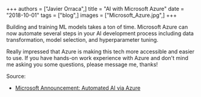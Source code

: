 +++
authors = ["Javier Orraca",]
title = "AI with Microsoft Azure"
date = "2018-10-01"
tags = ["blog",]
images = ["Microsoft_Azure.jpg",]
+++

Building and training ML models takes a ton of time. Microsoft Azure can now automate several steps in your AI development process including data transformation, model selection, and hyperparameter tuning.
<!--more-->
Really impressed that Azure is making this tech more accessible and easier to use. If you have hands-on work experience with Azure and don't mind me asking you some questions, please message me, thanks!

Source:

* [Microsoft Announcement: Automated AI via Azure](https://blogs.microsoft.com/ai/automated-ai-development/)
